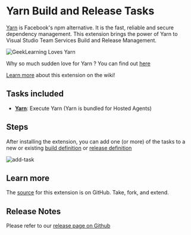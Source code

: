 # Yarn Build and Release Tasks

[Yarn](https://yarnpkg.com/) is Facebook's npm alternative. It is the fast, reliable and secure dependency management. 
This extension brings the power of Yarn to Visual Studio Team Services Build and Release Management.

![GeekLearning Loves Yarn](Screenshots/GeekLearningLovesYarn.png)

Why so much sudden love for Yarn ? You can find out [here](http://geeklearning.io/npm-install-drives-you-crazy-yarn-and-chill) 

[Learn more](https://github.com/geeklearningio/gl-vsts-tasks-yarn/wiki) about this extension on the wiki!

## Tasks included

* **[Yarn](https://github.com/geeklearningio/gl-vsts-tasks-yarn/wiki/Yarn)**: Execute Yarn (Yarn is bundled for Hosted Agents)

## Steps

After installing the extension, you can add one (or more) of the tasks to a new or existing [build definition](https://www.visualstudio.com/en-us/docs/build/define/create) or [release definition](https://www.visualstudio.com/en-us/docs/release/author-release-definition/more-release-definition)

![add-task](Screenshots/Add-Tasks.png)

## Learn more

The [source](https://github.com/geeklearningio/gl-vsts-tasks-yarn) for this extension is on GitHub. Take, fork, and extend.

## Release Notes

Please refer to our [release page on Github](https://github.com/geeklearningio/gl-vsts-tasks-yarn/releases)